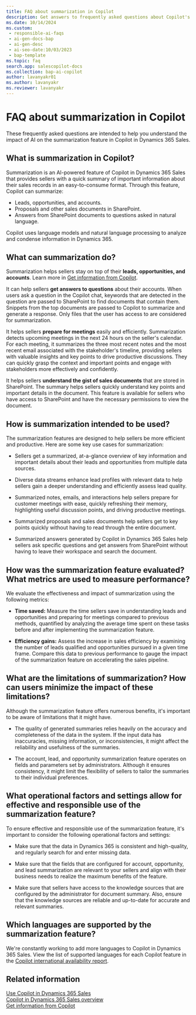 ```yaml
---
title: FAQ about summarization in Copilot
description: Get answers to frequently asked questions about Copilot's AI-powered summarization feature, which summarizes important sales information in an easy-to-consume format.
ms.date: 10/14/2024
ms.custom:
 - responsible-ai-faqs
 - ai-gen-docs-bap
 - ai-gen-desc
 - ai-seo-date:10/03/2023
 - bap-template
ms.topic: faq
search.app: salescopilot-docs
ms.collection: bap-ai-copilot
author: lavanyakr01
ms.author: lavanyakr
ms.reviewer: lavanyakr
---
```


# FAQ about summarization in Copilot

These frequently asked questions are intended to help you understand the impact of AI on the summarization feature in Copilot in Dynamics 365 Sales.

## What is summarization in Copilot?

Summarization is an AI-powered feature of Copilot in Dynamics 365 Sales that provides sellers with a quick summary of important information about their sales records in an easy-to-consume format. Through this feature, Copilot can summarize:

- Leads, opportunities, and accounts.
- Proposals and other sales documents in SharePoint.
- Answers from SharePoint documents to questions asked in natural language.

Copilot uses language models and natural language processing to analyze and condense information in Dynamics 365.

## What can summarization do?

Summarization helps sellers stay on top of their **leads, opportunities, and accounts**. Learn more in [Get information from Copilot](./copilot-get-information.md).

It can help sellers **get answers to questions** about their accounts. When users ask a question in the Copilot chat, keywords that are detected in the question are passed to SharePoint to find documents that contain them. Snippets from the top documents are passed to Copilot to summarize and generate a response. Only files that the user has access to are considered for summarization.

It helps sellers **prepare for meetings** easily and efficiently. Summarization detects upcoming meetings in the next 24 hours on the seller's calendar. For each meeting, it summarizes the three most recent notes and the most recent email associated with the stakeholder's timeline, providing sellers with valuable insights and key points to drive productive discussions. They can quickly grasp the context and important points and engage with stakeholders more effectively and confidently.

It helps sellers **understand the gist of sales documents** that are stored in SharePoint. The summary helps sellers quickly understand key points and important details in the document. This feature is available for sellers who have access to SharePoint and have the necessary permissions to view the document.

## How is summarization intended to be used?

The summarization features are designed to help sellers be more efficient and productive. Here are some key use cases for summarization:

- Sellers get a summarized, at-a-glance overview of key information and important details about their leads and opportunities from multiple data sources.

- Diverse data streams enhance lead profiles with relevant data to help sellers gain a deeper understanding and efficiently assess lead quality.

- Summarized notes, emails, and interactions help sellers prepare for customer meetings with ease, quickly refreshing their memory, highlighting useful discussion points, and driving productive meetings.

- Summarized proposals and sales documents help sellers get to key points quickly without having to read through the entire document.

- Summarized answers generated by Copilot in Dynamics 365 Sales help sellers ask specific questions and get answers from SharePoint without having to leave their workspace and search the document.

## How was the summarization feature evaluated? What metrics are used to measure performance?

We evaluate the effectiveness and impact of summarization using the following metrics:

- **Time saved:** Measure the time sellers save in understanding leads and opportunities and preparing for meetings compared to previous methods, quantified by analyzing the average time spent on these tasks before and after implementing the summarization feature.

- **Efficiency gains:** Assess the increase in sales efficiency by examining the number of leads qualified and opportunities pursued in a given time frame. Compare this data to previous performance to gauge the impact of the summarization feature on accelerating the sales pipeline.

## What are the limitations of summarization? How can users minimize the impact of these limitations?

Although the summarization feature offers numerous benefits, it's important to be aware of limitations that it might have.

- The quality of generated summaries relies heavily on the accuracy and completeness of the data in the system. If the input data has inaccuracies, missing information, or inconsistencies, it might affect the reliability and usefulness of the summaries.

- The account, lead, and opportunity summarization feature operates on fields and parameters set by administrators. Although it ensures consistency, it might limit the flexibility of sellers to tailor the summaries to their individual preferences.

## What operational factors and settings allow for effective and responsible use of the summarization feature?

To ensure effective and responsible use of the summarization feature, it's important to consider the following operational factors and settings:

- Make sure that the data in Dynamics 365 is consistent and high-quality, and regularly search for and enter missing data.

- Make sure that the fields that are configured for account, opportunity, and lead summarization are relevant to your sellers and align with their business needs to realize the maximum benefits of the feature.

- Make sure that sellers have access to the knowledge sources that are configured by the administrator for document summary. Also, ensure that the knowledge sources are reliable and up-to-date for accurate and relevant summaries.

## Which languages are supported by the summarization feature?

We're constantly working to add more languages to Copilot in Dynamics 365 Sales. View the list of supported languages for each Copilot feature in the [Copilot international availability report](https://releaseplans.microsoft.com/availability-reports/?report=copilotfeaturereport).

## Related information

[Use Copilot in Dynamics 365 Sales](use-sales-copilot.md)  
[Copilot in Dynamics 365 Sales overview](copilot-overview.md)  
[Get information from Copilot](copilot-get-information.md)  
